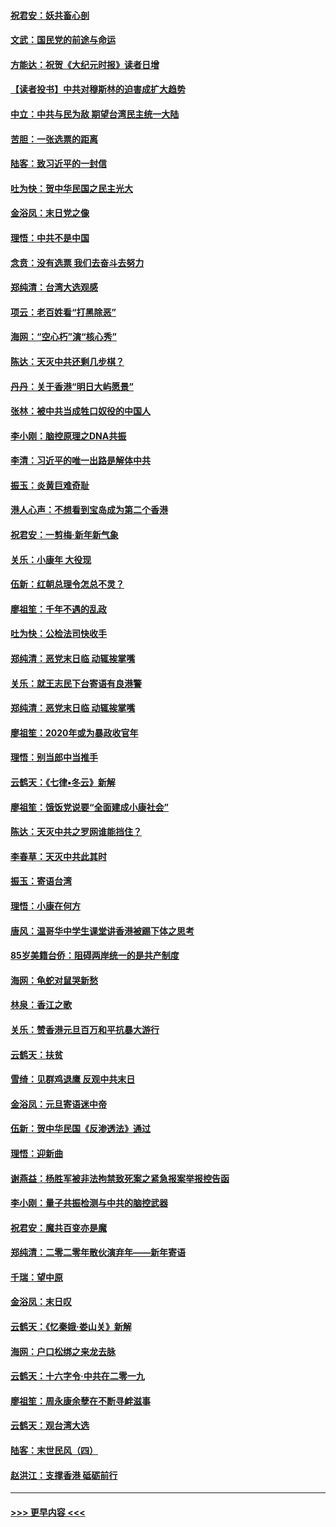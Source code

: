#### [祝君安：妖共畜心剖](../pages/nsc993/n11794273.md?t=01160455) 
#### [文武：国民党的前途与命运](../pages/nsc993/n11794198.md?t=01160455) 
#### [方能达：祝贺《大纪元时报》读者日增](../pages/nsc993/n11793807.md?t=01160455) 
#### [【读者投书】中共对穆斯林的迫害成扩大趋势](../pages/nsc993/n11791371.md?t=01160455) 
#### [中立：中共与民为敌 期望台湾民主统一大陆](../pages/nsc993/n11790392.md?t=01160455) 
#### [苦胆：一张选票的距离](../pages/nsc993/n11788914.md?t=01160455) 
#### [陆客：致习近平的一封信](../pages/nsc993/n11788867.md?t=01160455) 
#### [吐为快：贺中华民国之民主光大](../pages/nsc993/n11788618.md?t=01160455) 
#### [金浴凤：末日党之像](../pages/nsc993/n11787475.md?t=01160455) 
#### [理悟：中共不是中国](../pages/nsc993/n11787463.md?t=01160455) 
#### [念贲：没有选票  我们去奋斗去努力](../pages/nsc993/n11787398.md?t=01160455) 
#### [郑纯清：台湾大选观感](../pages/nsc993/n11786210.md?t=01160455) 
#### [项云：老百姓看“打黑除恶”](../pages/nsc993/n11785398.md?t=01160455) 
#### [海网：“空心朽”演“核心秀”](../pages/nsc993/n11783874.md?t=01160455) 
#### [陈达：天灭中共还剩几步棋？](../pages/nsc993/n11783719.md?t=01160455) 
#### [丹丹：关于香港“明日大屿愿景”](../pages/nsc993/n11783273.md?t=01160455) 
#### [张林：被中共当成牲口奴役的中国人](../pages/nsc993/n11782397.md?t=01160455) 
#### [李小刚：脑控原理之DNA共振](../pages/nsc993/n11780962.md?t=01160455) 
#### [李清：习近平的唯一出路是解体中共](../pages/nsc993/n11780866.md?t=01160455) 
#### [振玉：炎黄巨难奇耻](../pages/nsc993/n11779632.md?t=01160455) 
#### [港人心声：不想看到宝岛成为第二个香港](../pages/nsc993/n11778817.md?t=01160455) 
#### [祝君安：一剪梅‧新年新气象](../pages/nsc993/n11776340.md?t=01160455) 
#### [关乐：小康年 大役现](../pages/nsc993/n11774213.md?t=01160455) 
#### [伍新：红朝总理令怎总不灵？](../pages/nsc993/n11770813.md?t=01160455) 
#### [廖祖笙：千年不遇的乱政](../pages/nsc993/n11770373.md?t=01160455) 
#### [吐为快：公检法司快收手](../pages/nsc993/n11770359.md?t=01160455) 
#### [郑纯清：恶党末日临 动辄挨掌嘴](../pages/nsc993/n11769912.md?t=01160455) 
#### [关乐：就王志民下台寄语有良港警](../pages/nsc993/n11769903.md?t=01160455) 
#### [郑纯清：恶党末日临 动辄挨掌嘴](../pages/nsc993/n11769356.md?t=01160455) 
#### [廖祖笙：2020年或为暴政收官年](../pages/nsc993/n11768216.md?t=01160455) 
#### [理悟：别当郎中当推手](../pages/nsc993/n11768243.md?t=01160455) 
#### [云鹤天：《七律▪冬云》新解](../pages/nsc993/n11768204.md?t=01160455) 
#### [廖祖笙：饿饭党说要“全面建成小康社会”](../pages/nsc993/n11767482.md?t=01160455) 
#### [陈达：天灭中共之罗网谁能挡住？](../pages/nsc993/n11767465.md?t=01160455) 
#### [李春草：天灭中共此其时](../pages/nsc993/n11767452.md?t=01160455) 
#### [振玉：寄语台湾](../pages/nsc993/n11767432.md?t=01160455) 
#### [理悟：小康在何方](../pages/nsc993/n11767394.md?t=01160455) 
#### [唐风：温哥华中学生课堂讲香港被踢下体之思考](../pages/nsc993/n11766848.md?t=01160455) 
#### [85岁美籍台侨：阻碍两岸统一的是共产制度](../pages/nsc993/n11765043.md?t=01160455) 
#### [海网：龟蛇对鼠哭新愁](../pages/nsc993/n11764895.md?t=01160455) 
#### [林泉：香江之歌](../pages/nsc993/n11764415.md?t=01160455) 
#### [关乐：赞香港元旦百万和平抗暴大游行](../pages/nsc993/n11764382.md?t=01160455) 
#### [云鹤天：扶贫](../pages/nsc993/n11764245.md?t=01160455) 
#### [雪绮：见群鸡退鹰  反观中共末日](../pages/nsc993/n11762112.md?t=01160455) 
#### [金浴凤：元旦寄语迷中帝](../pages/nsc993/n11761788.md?t=01160455) 
#### [伍新：贺中华民国《反渗透法》通过](../pages/nsc993/n11761994.md?t=01160455) 
#### [理悟：迎新曲](../pages/nsc993/n11761152.md?t=01160455) 
#### [谢燕益：杨胜军被非法拘禁致死案之紧急报案举报控告函](../pages/nsc993/n11756134.md?t=01160455) 
#### [李小刚：量子共振检测与中共的脑控武器](../pages/nsc993/n11754518.md?t=01160455) 
#### [祝君安：魔共百变亦是魔](../pages/nsc993/n11754469.md?t=01160455) 
#### [郑纯清：二零二零年散伙演弃年——新年寄语](../pages/nsc993/n11754195.md?t=01160455) 
#### [千瑞：望中原](../pages/nsc993/n11754159.md?t=01160455) 
#### [金浴凤：末日叹](../pages/nsc993/n11752359.md?t=01160455) 
#### [云鹤天：《忆秦娥‧娄山关》新解](../pages/nsc993/n11752348.md?t=01160455) 
#### [海网：户口松绑之来龙去脉](../pages/nsc993/n11752328.md?t=01160455) 
#### [云鹤天：十六字令‧中共在二零一九](../pages/nsc993/n11752305.md?t=01160455) 
#### [廖祖笙：周永康余孽在不断寻衅滋事](../pages/nsc993/n11751013.md?t=01160455) 
#### [云鹤天：观台湾大选](../pages/nsc993/n11751007.md?t=01160455) 
#### [陆客：末世民风（四）](../pages/nsc993/n11749203.md?t=01160455) 
#### [赵洪江：支撑香港 砥砺前行](../pages/nsc993/n11748482.md?t=01160455) 

----
#### [ >>> 更早内容 <<< ](../indexes/nsc993-earlier.md)
